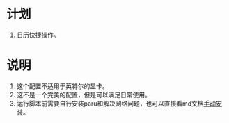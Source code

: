 # 计划

1. 日历快捷操作。

# 说明

1. 这个配置不适用于英特尔的显卡。
2. 这不是一个完美的配置，但是可以满足日常使用。
3. 运行脚本前需要自行安装paru和解决网络问题，也可以直接看md文档[手动安装](hyprland.md)。
